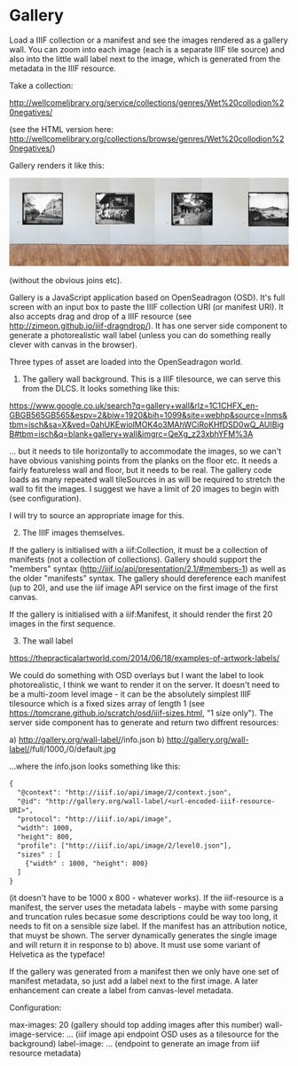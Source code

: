 # Gallery

Load a IIIF collection or a manifest and see the images rendered as a gallery wall. You can zoom into each image (each is a separate IIIF tile source) and also into the little wall label next to the image, which is generated from the metadata in the IIIF resource.

Take a collection:

http://wellcomelibrary.org/service/collections/genres/Wet%20collodion%20negatives/

(see the HTML version here: http://wellcomelibrary.org/collections/browse/genres/Wet%20collodion%20negatives/)

Gallery renders it like this:

![Wall](/wall.jpg?raw=true "Wall")

(without the obvious joins etc).

Gallery is a JavaScript application based on OpenSeadragon (OSD). It's full screen with an input box to paste the IIIF collection URI (or manifest URI). It also accepts drag and drop of a IIIF resource (see http://zimeon.github.io/iiif-dragndrop/). It has one server side component to generate a photorealistic wall label (unless you can do something really clever with canvas in the browser).

Three types of asset are loaded into the OpenSeadragon world.

1) The gallery wall background. This is a IIIF tilesource, we can serve this from the DLCS. It looks something like this:

https://www.google.co.uk/search?q=gallery+wall&rlz=1C1CHFX_en-GBGB565GB565&espv=2&biw=1920&bih=1099&site=webhp&source=lnms&tbm=isch&sa=X&ved=0ahUKEwiolMOK4o3MAhWCiRoKHfDSD0wQ_AUIBigB#tbm=isch&q=blank+gallery+wall&imgrc=QeXg_z23xbhYFM%3A

... but it needs to tile horizontally to accommodate the images, so we can't have obvious vanishing points from the planks on the floor etc. It needs a fairly featureless wall and floor, but it needs to be real. The gallery code loads as many repeated wall tileSources in as will be required to stretch the wall to fit the images. I suggest we have a limit of 20 images to begin with (see configuration).

I will try to source an appropriate image for this.

2) The IIIF images themselves.

If the gallery is initialised with a iiif:Collection, it must be a collection of manifests (not a collection of collections). Gallery should support the "members" syntax (http://iiif.io/api/presentation/2.1/#members-1) as well as the older "manifests" syntax. The gallery should dereference each manifest (up to 20), and use the iiif image API service on the first image of the first canvas. 

If the gallery is initialised with a iiif:Manifest, it should render the first 20 images in the first sequence.

3) The wall label 

https://thepracticalartworld.com/2014/06/18/examples-of-artwork-labels/

We could do something with OSD overlays but I want the label to look photorealistic, I think we want to render it on the server. It doesn't need to be a multi-zoom level image - it can be the absolutely simplest IIIF tilesource which is a fixed sizes array of length 1 (see https://tomcrane.github.io/scratch/osd/iiif-sizes.html, "1 size only"). The server side component has to generate and return two diffrent resources:

a) http://gallery.org/wall-label/<url-encoded-iiif-resource-URI>/info.json
b) http://gallery.org/wall-label/<url-encoded-iiif-resource-URI>/full/1000,/0/default.jpg

...where the info.json looks something like this:

```
{
  "@context": "http://iiif.io/api/image/2/context.json",
  "@id": "http://gallery.org/wall-label/<url-encoded-iiif-resource-URI>",
  "protocol": "http://iiif.io/api/image",
  "width": 1000,
  "height": 800,
  "profile": ["http://iiif.io/api/image/2/level0.json"],
  "sizes" : [
    {"width" : 1000, "height": 800}
  ]
}
```

(it doesn't have to be 1000 x 800 - whatever works). If the iiif-resource is a manifest, the server uses the metadata labels - maybe with some parsing and truncation rules becasue some descriptions could be way too long, it needs to fit on a sensible size label. If the manifest has an attribution notice, that muyst be shown. The server dynamically generates the single image and will return it in response to b) above. It must use some variant of Helvetica as the typeface! 

If the gallery was generated from a manifest then we only have one set of manifest metadata, so just add a label next to the first image. A later enhancement can create a label from canvas-level metadata.




Configuration:

max-images: 20 (gallery should top adding images after this number)
wall-image-service: ... (iiif image api endpoint OSD uses as a tilesource for the background)
label-image: ... (endpoint to generate an image from iiif resource metadata)

